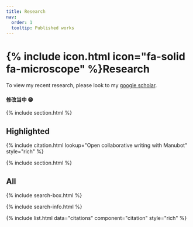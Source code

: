 ```yaml
---
title: Research
nav:
  order: 1
  tooltip: Published works
---
```


# {% include icon.html icon="fa-solid fa-microscope" %}Research

To view my recent research, please look to my [google scholar](https://scholar.google.com/citations?user=yh9vjLQAAAAJ&hl=en).

#### 修改当中 😁



{% include section.html %}

## Highlighted

{% include citation.html lookup="Open collaborative writing with Manubot" style="rich" %}

{% include section.html %}

## All

{% include search-box.html %}

{% include search-info.html %}

{% include list.html data="citations" component="citation" style="rich" %}
